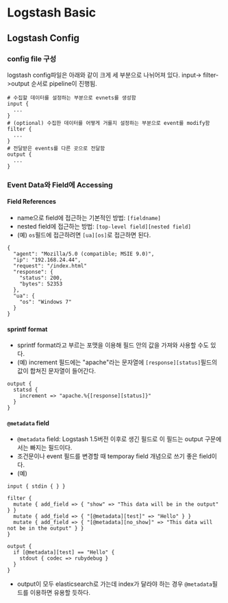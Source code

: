 # Logstash Basic
## Logstash Config
### config file 구성
logstash config파일은 아래와 같이 크게 세 부분으로 나뉘어져 있다. input-> filter->output 순서로 pipeline이 진행됨.
```
# 수집할 데이터를 설정하는 부분으로 evnets를 생성함
input {
  ...
}
# (optional) 수집한 데이터를 어떻게 거를지 설정하는 부분으로 event를 modify함
filter {
  ...
}
# 전달받은 events를 다른 곳으로 전달함
output {
  ...
}
```

### Event Data와 Field에 Accessing
#### Field References
- name으로 field에 접근하는 기본적인 방법: `[fieldname]`
- nested field에 접근하는 방법: `[top-level field][nested field]`
- (예) `os`필드에 접근하려면 `[ua][os]`로 접근하면 된다.
```
{
  "agent": "Mozilla/5.0 (compatible; MSIE 9.0)",
  "ip": "192.168.24.44",
  "request": "/index.html"
  "response": {
    "status": 200,
    "bytes": 52353
  },
  "ua": {
    "os": "Windows 7"
  }
}
```
#### sprintf format
- sprintf format라고 부르는 포맷을 이용해 필드 안의 값을 가져와 사용할 수도 있다.
- (예) increment 필드에는 "apache"라는 문자열에 `[response][status]`필드의 값이 합쳐진 문자열이 들어간다.
```
output {
  statsd {
    increment => "apache.%{[response][status]}"
  }
}
```
#### `@metadata` field
- `@metadata` field: Logstash 1.5버전 이후로 생긴 필드로 이 필드는 output 구문에서는 빠지는 필드이다.
- 조건문이나 event 필드를 변경할 때 temporay field 개념으로 쓰기 좋은 field이다.
- (예)
```
input { stdin { } }

filter {
  mutate { add_field => { "show" => "This data will be in the output" } }
  mutate { add_field => { "[@metadata][test]" => "Hello" } }
  mutate { add_field => { "[@metadata][no_show]" => "This data will not be in the output" } }
}

output {
  if [@metadata][test] == "Hello" {
    stdout { codec => rubydebug }
  }
}
```
- output이 모두 elasticsearch로 가는데 index가 달라야 하는 경우 `@metadata`필드를 이용하면 유용할 듯하다.
